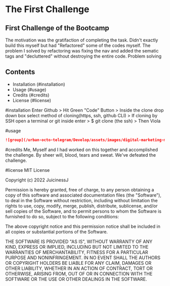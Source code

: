 # The First Challenge

## First Challenge of the Bootcamp

The motivation was the gratifaction of completing the task.
Didn't exactly build this myself but had "Refactored" some of the codes myself.
The problem I solved by refactoring was fixing the nav and added the sematic tags and "decluttered" without destroying the entire code. 
Problem solving

## Contents

- Installation (#installation)
- Usage (#usage)
- Credits (#credits)
- License (#license)

#installation
Enter Github > Hit Green "Code" Button > Inside the clone drop down box select method of cloning(https, ssh, github CLI) > If cloning by SSH open a terminal or git inside enter > $ git clone (the ssh) > Then Viola

#usage
```md
![group](/urban-octo-telegram/Develop/assets/images/digital-marketing-meeting.jpg)
```
#credits
Me, Myself and I had worked on this together and accomplished the challenge. By sheer will, blood, tears and sweat. We've defeated the challenge.

#license
MIT License

Copyright (c) 2022 JuicinessJ

Permission is hereby granted, free of charge, to any person obtaining a copy
of this software and associated documentation files (the "Software"), to deal
in the Software without restriction, including without limitation the rights
to use, copy, modify, merge, publish, distribute, sublicense, and/or sell
copies of the Software, and to permit persons to whom the Software is
furnished to do so, subject to the following conditions:

The above copyright notice and this permission notice shall be included in all
copies or substantial portions of the Software.

THE SOFTWARE IS PROVIDED "AS IS", WITHOUT WARRANTY OF ANY KIND, EXPRESS OR
IMPLIED, INCLUDING BUT NOT LIMITED TO THE WARRANTIES OF MERCHANTABILITY,
FITNESS FOR A PARTICULAR PURPOSE AND NONINFRINGEMENT. IN NO EVENT SHALL THE
AUTHORS OR COPYRIGHT HOLDERS BE LIABLE FOR ANY CLAIM, DAMAGES OR OTHER
LIABILITY, WHETHER IN AN ACTION OF CONTRACT, TORT OR OTHERWISE, ARISING FROM,
OUT OF OR IN CONNECTION WITH THE SOFTWARE OR THE USE OR OTHER DEALINGS IN THE
SOFTWARE.